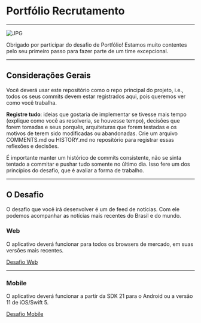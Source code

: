 # Portfólio Recrutamento

---
![JPG](https://github.com/globoi/portfolio-desafio/assets/7443856/bbe4971d-ec83-467f-8fa3-9299cb1cffe6)

Obrigado por participar do desafio de Portfólio! Estamos muito contentes pelo seu primeiro passo para fazer parte de um time excepcional.

-------------------------------------------------------------------------------
## Considerações Gerais
Você deverá usar este repositório como o repo principal do projeto, i.e., todos os seus commits devem estar registrados aqui, pois queremos ver como você trabalha.

**Registre tudo**: ideias que gostaria de implementar se tivesse mais tempo (explique como você as resolveria, se houvesse tempo), decisões que forem tomadas e seus porquês, arquiteturas que forem testadas e os motivos de terem sido modificadas ou abandonadas. Crie um arquivo COMMENTS.md ou HISTORY.md no repositório para registrar essas reflexões e decisões.

É importante manter um histórico de commits consistente, não se sinta tentado a commitar e pushar tudo somente no último dia. Isso fere um dos princípios do desafio, que é avaliar a forma de trabalho.

-------------------------------------------------------------------------------
## O Desafio
O desafio que você irá desenvolver é um de feed de notícias. Com ele podemos acompanhar as notícias mais recentes do Brasil e do mundo.

### Web
O aplicativo deverá funcionar para todos os browsers de mercado, em suas versões mais recentes.

[Desafio Web](https://github.com/globoi/portfolio-desafio/blob/master/web/README.md)

-------------------------------------------------------------------------------
### Mobile
O aplicativo deverá funcionar a partir da SDK 21 para o Android ou a versão 11 de iOS/Swift 5.

[Desafio Mobile](https://github.com/globoi/portfolio-desafio/blob/master/mobile/README.md)
